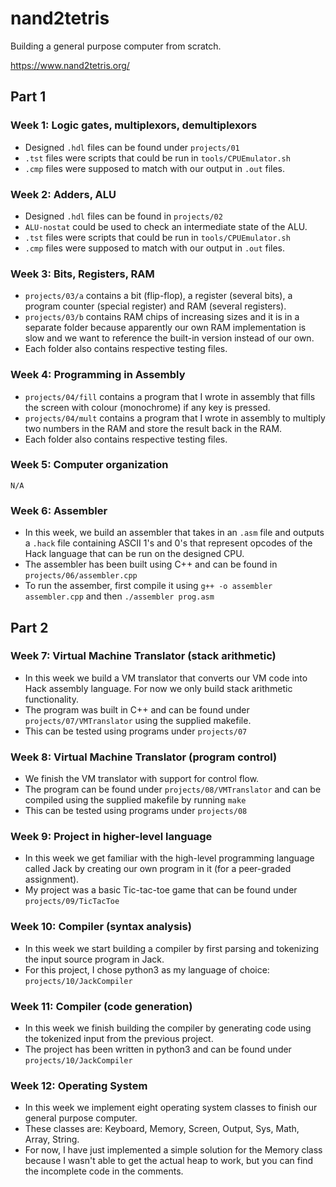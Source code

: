 # nand2tetris

Building a general purpose computer from scratch.

https://www.nand2tetris.org/

## Part 1

### Week 1: Logic gates, multiplexors, demultiplexors

- Designed `.hdl` files can be found under `projects/01`
- `.tst` files were scripts that could be run in `tools/CPUEmulator.sh`
- `.cmp` files were supposed to match with our output in `.out` files.

### Week 2: Adders, ALU

- Designed `.hdl` files can be found in `projects/02`
- `ALU-nostat` could be used to check an intermediate state of the ALU.
- `.tst` files were scripts that could be run in `tools/CPUEmulator.sh`
- `.cmp` files were supposed to match with our output in `.out` files.

### Week 3: Bits, Registers, RAM

- `projects/03/a` contains a bit (flip-flop), a register (several bits), a program counter (special register) and RAM (several registers).
- `projects/03/b` contains RAM chips of increasing sizes and it is in a separate folder because apparently our own RAM implementation is slow and we want to reference the built-in version instead of our own.
- Each folder also contains respective testing files.

### Week 4: Programming in Assembly

- `projects/04/fill` contains a program that I wrote in assembly that fills the screen with colour (monochrome) if any key is pressed.
- `projects/04/mult` contains a program that I wrote in assembly to multiply two numbers in the RAM and store the result back in the RAM.
- Each folder also contains respective testing files.

### Week 5: Computer organization

`N/A`

### Week 6: Assembler

- In this week, we build an assembler that takes in an `.asm` file and outputs a `.hack` file containing ASCII 1's and 0's that represent opcodes of the Hack language that can be run on the designed CPU.
- The assembler has been built using C++ and can be found in `projects/06/assembler.cpp`
- To run the assember, first compile it using `g++ -o assembler assembler.cpp` and then `./assembler prog.asm`

## Part 2

### Week 7: Virtual Machine Translator (stack arithmetic)

- In this week we build a VM translator that converts our VM code into Hack assembly language. For now we only build stack arithmetic functionality.
- The program was built in C++ and can be found under `projects/07/VMTranslator` using the supplied makefile.
- This can be tested using programs under `projects/07`

### Week 8: Virtual Machine Translator (program control)

- We finish the VM translator with support for control flow.
- The program can be found under `projects/08/VMTranslator` and can be compiled using the supplied makefile by running `make`
- This can be tested using programs under `projects/08`

### Week 9: Project in higher-level language

- In this week we get familiar with the high-level programming language called Jack by creating our own program in it (for a peer-graded assignment).
- My project was a basic Tic-tac-toe game that can be found under `projects/09/TicTacToe`

### Week 10: Compiler (syntax analysis)

- In this week we start building a compiler by first parsing and tokenizing the input source program in Jack.
- For this project, I chose python3 as my language of choice: `projects/10/JackCompiler`

### Week 11: Compiler (code generation)

- In this week we finish building the compiler by generating code using the tokenized input from the previous project.
- The project has been written in python3 and can be found under `projects/10/JackCompiler`

### Week 12: Operating System

- In this week we implement eight operating system classes to finish our general purpose computer.
- These classes are: Keyboard, Memory, Screen, Output, Sys, Math, Array, String.
- For now, I have just implemented a simple solution for the Memory class because I wasn't able to get the actual heap to work, but you can find the incomplete code in the comments.

